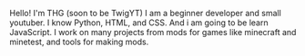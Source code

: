 Hello! I'm THG (soon to be TwigYT)
I am a beginner developer and small youtuber.
I know Python, HTML, and CSS. And i am going to be learn JavaScript.
I work on many projects from mods for games like minecraft and minetest, and tools for making mods.
